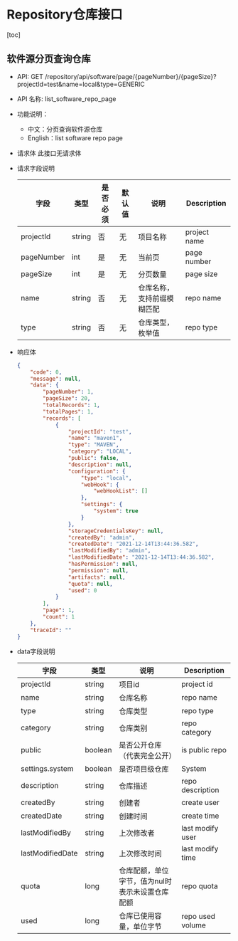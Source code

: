 # Repository仓库接口

[toc]

## 软件源分页查询仓库

- API: GET /repository/api/software/page/{pageNumber}/{pageSize}?projectId=test&name=local&type=GENERIC
- API 名称: list_software_repo_page
- 功能说明：
  - 中文：分页查询软件源仓库
  - English：list software repo page
- 请求体
  此接口无请求体
- 请求字段说明

  |字段|类型|是否必须|默认值|说明|Description|
  |---|---|---|---|---|---|
  |projectId|string|否|无|项目名称|project name|
  |pageNumber|int|是|无|当前页|page number|
  |pageSize|int|是|无|分页数量|page size|
  |name|string|否|无|仓库名称，支持前缀模糊匹配|repo name|
  |type|string|否|无|仓库类型，枚举值|repo type|

- 响应体

  ```json
  {
      "code": 0,
      "message": null,
      "data": {
          "pageNumber": 1,
          "pageSize": 20,
          "totalRecords": 1,
          "totalPages": 1,
          "records": [
              {
                  "projectId": "test",
                  "name": "maven1",
                  "type": "MAVEN",
                  "category": "LOCAL",
                  "public": false,
                  "description": null,
                  "configuration": {
                      "type": "local",
                      "webHook": {
                          "webHookList": []
                      },
                      "settings": {
                          "system": true
                      }
                  },
                  "storageCredentialsKey": null,
                  "createdBy": "admin",
                  "createdDate": "2021-12-14T13:44:36.582",
                  "lastModifiedBy": "admin",
                  "lastModifiedDate": "2021-12-14T13:44:36.582",
                  "hasPermission": null,
                  "permission": null,
                  "artifacts": null,
                  "quota": null,
                  "used": 0
              }
          ],
          "page": 1,
          "count": 1
      },
      "traceId": ""
  }
  ```

- data字段说明

  |字段|类型|说明|Description|
  |---|---|---|---|
  |projectId|string|项目id|project id|
  |name|string|仓库名称|repo name|
  |type|string|仓库类型|repo type|
  |category|string|仓库类别|repo category|
  |public|boolean|是否公开仓库（代表完全公开）|is public repo|
  |settings.system|boolean|是否项目级仓库|System|
  |description|string|仓库描述|repo description|
  |createdBy|string|创建者|create user|
  |createdDate|string|创建时间|create time|
  |lastModifiedBy|string|上次修改者|last modify user|
  |lastModifiedDate|string|上次修改时间|last modify time|
  |quota|long|仓库配额，单位字节，值为nul时表示未设置仓库配额|repo quota|
  |used|long|仓库已使用容量，单位字节|repo used volume|

